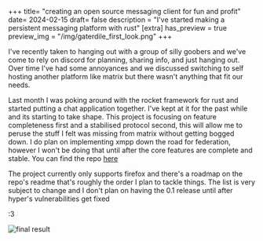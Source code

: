 +++
title= "creating an open source messaging client for fun and profit"
date= 2024-02-15
draft= false
description = "I've started making a persistent messaging platform with rust"
[extra]
has_preview = true
preview_img = "/img/gaterdile_first_look.png"
+++

I've recently taken to hanging out with a group of silly goobers and we've come to rely on discord for planning, sharing info, and just hanging out. Over time I've had some annoyances and we discussed switching to self hosting another platform like matrix but there wasn't anything that fit our needs.

Last month I was poking around with the rocket framework for rust and started putting a chat application together. I've kept at it for the past while and its starting to take shape. This project is focusing on feature completeness first and a stabilised protocol second, this will allow me to peruse the stuff I felt was missing from matrix without getting bogged down. I do plan on implementing xmpp down the road for federation, however I won't be doing that until after the core features are complete and stable. You can find the repo [here](https://github.com/uberfig/gaterdile)

The project currently only supports firefox and there's a roadmap on the repo's readme that's roughly the order I plan to tackle things. The list is very subject to change and I don't plan on having the 0.1 release until after hyper's vulnerabilities get fixed

:3

![final result](/img/gaterdile_first_look.png "screenshot of gaterdile as of now. it currently supports message replies, twimoji and multiline comments with many more features to come")